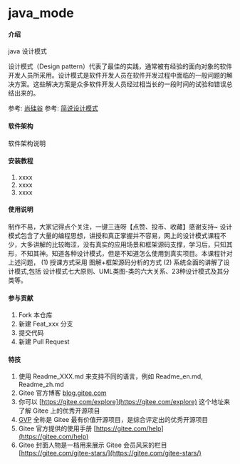 # java_mode

#### 介绍
java 设计模式

设计模式（Design pattern）代表了最佳的实践，通常被有经验的面向对象的软件开发人员所采用。设计模式是软件开发人员在软件开发过程中面临的一般问题的解决方案。这些解决方案是众多软件开发人员经过相当长的一段时间的试验和错误总结出来的。

参考: [尚硅谷](https://www.bilibili.com/video/BV1G4411c7N4)
参考: [简说设计模式](https://www.cnblogs.com/adamjwh/p/9033545.html)

#### 软件架构
软件架构说明


#### 安装教程

1.  xxxx
2.  xxxx
3.  xxxx

#### 使用说明

制作不易，大家记得点个关注，一键三连呀【点赞、投币、收藏】感谢支持~
设计模式包含了大量的编程思想，讲授和真正掌握并不容易，网上的设计模式课程不少，大多讲解的比较晦涩，没有真实的应用场景和框架源码支撑，学习后，只知其形，不知其神。知道各种设计模式，但是不知道怎么使用到真实项目。本课程针对上述问题， (1) 授课方式采用 图解+框架源码分析的方式 (2) 系统全面的讲解了设计模式,包括 设计模式七大原则、UML类图-类的六大关系、23种设计模式及其分类等。

#### 参与贡献

1.  Fork 本仓库
2.  新建 Feat_xxx 分支
3.  提交代码
4.  新建 Pull Request


#### 特技

1.  使用 Readme\_XXX.md 来支持不同的语言，例如 Readme\_en.md, Readme\_zh.md
2.  Gitee 官方博客 [blog.gitee.com](https://blog.gitee.com)
3.  你可以 [https://gitee.com/explore](https://gitee.com/explore) 这个地址来了解 Gitee 上的优秀开源项目
4.  [GVP](https://gitee.com/gvp) 全称是 Gitee 最有价值开源项目，是综合评定出的优秀开源项目
5.  Gitee 官方提供的使用手册 [https://gitee.com/help](https://gitee.com/help)
6.  Gitee 封面人物是一档用来展示 Gitee 会员风采的栏目 [https://gitee.com/gitee-stars/](https://gitee.com/gitee-stars/)
